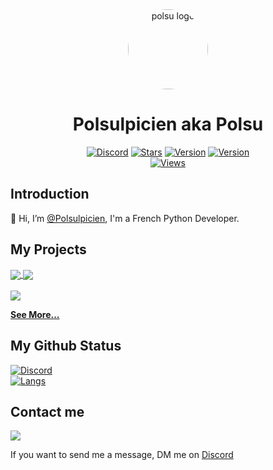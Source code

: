 <!--
  Hi, Please don't remove this line !

  >> Github:  https://github.com/Polsulpicien
  >> Discord: https://discord.gg/xm9QX3Q

  Thanks <3
-->

<div align="center">
    <a href="https://discord.gg/xm9QX3Q"><img src="https://cdn.discordapp.com/avatars/647487369246801921/009169bfef18a1bf4304c0ca62a66c69.png" alt="polsu logo" height="128" style="border-radius: 50%"></a>
    <h1>Polsulpicien aka Polsu</h1>
</div>
<div align="center">
        <a href="https://discord.gg/xm9QX3Q"><img src="https://img.shields.io/discord/761623845119328257?color=blue&label=Discord&logo=discord&style=for-the-badge&logoColor=fff" alt="Discord"></a>
        <a href="https://github.com/Polsulpicien"><img src="https://img.shields.io/github/stars/Polsulpicien?color=yellow&logo=github&style=for-the-badge" alt="Stars"></a>
        <a href="https://github.com/Polsulpicien"><img src="https://img.shields.io/badge/Python-3.9-green?style=for-the-badge&logo=python&logoColor=fff" alt="Version"></a>
        <a href="https://github.com/Polsulpicien"><img src="https://img.shields.io/badge/HTML-5-E34F26?style=for-the-badge&logo=html5&logoColor=fff" alt="Version"></a>
        <br>
        <a href="https://github.com/Polsulpicien"><img src="https://komarev.com/ghpvc/?username=Polsulpicien&color=blue" alt="Views"></a>
</div>

## Introduction

👋 Hi, I’m [@Polsulpicien](https://github.com/Polsulpicien), I'm a French Python Developer.

## My Projects

<a href="https://github.com/Polsulpicien/discord.py-advanced-calculator">
  <img align="center" src="https://github-readme-stats.vercel.app/api/pin/?username=Polsulpicien&repo=discord.py-advanced-calculator&bg_color=30,48eacf,544f96&title_color=fff&text_color=fff&border_color=000000" />
</a>
<a href="https://github.com/Polsulpicien/ip-scanner">
  <img align="center" src="https://github-readme-stats.vercel.app/api/pin/?username=Polsulpicien&repo=ip-scanner&bg_color=30,48eacf,544f96&title_color=fff&text_color=fff&border_color=000000" />
</a>
<br>
<br>
<a href="https://github.com/Polsulpicien/Polsu">
  <img align="center" src="https://github-readme-stats.vercel.app/api/pin/?username=Polsulpicien&repo=Polsu&bg_color=30,48eacf,544f96&title_color=fff&text_color=fff&border_color=000000" />
</a>  

**[See More...](https://github.com/Polsulpicien?tab=repositories)**

## My Github Status

<a href="https://github.com/Polsulpicien"><img src="https://github-readme-stats.vercel.app/api?username=Polsulpicien&bg_color=30,48eacf,544f96&title_color=fff&text_color=fff&border_color=000000" alt="Discord"></a>
<br>
<a href="https://github.com/Polsulpicien"><img src="https://github-readme-stats.vercel.app/api/top-langs/?username=Polsulpicien&bg_color=30,48eacf,544f96&title_color=fff&text_color=fff&border_color=000000" alt="Langs"></a>

## Contact me

<a href="https://discord.gg/xm9QX3Qr">
  <img align="center" src="https://discord.c99.nl/widget/theme-3/647487369246801921.png" />
</a>  

If you want to send me a message, DM me on [Discord](https://discord.gg/xm9QX3Q)
